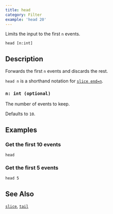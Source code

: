 ```yaml
---
title: head
category: Filter
example: 'head 20'
---
```


Limits the input to the first `n` events.

```tql
head [n:int]
```

## Description

Forwards the first `n` events and discards the rest.

`head n` is a shorthand notation for [`slice end=n`](/reference/operators/slice).

### `n: int (optional)`

The number of events to keep.

Defaults to `10`.

## Examples

### Get the first 10 events

```tql
head
```

### Get the first 5 events

```tql
head 5
```

## See Also

[`slice`](/reference/operators/slice),
[`tail`](/reference/operators/tail)
